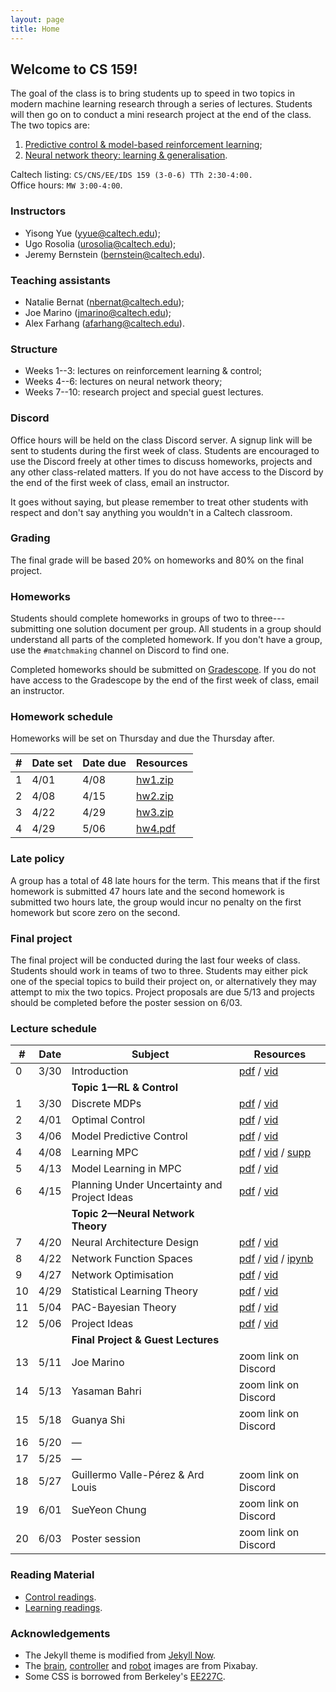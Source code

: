 ```yaml
---
layout: page
title: Home
---
```


## Welcome to CS 159!

The goal of the class is to bring students up to speed in two topics in modern machine learning research through a series of lectures. Students will then go on to conduct a mini research project at the end of the class. The two topics are:

1. [Predictive control & model-based reinforcement learning](/control);
2. [Neural network theory: learning & generalisation](/learning).

Caltech listing: `CS/CNS/EE/IDS 159
(3-0-6)	TTh 2:30-4:00.`<br>
Office hours: `MW 3:00-4:00`.

### Instructors

- Yisong Yue ([yyue@caltech.edu](mailto:yyue@caltech.edu));
- Ugo Rosolia ([urosolia@caltech.edu](mailito:urosolia@caltech.edu));
- Jeremy Bernstein ([bernstein@caltech.edu](mailto:bernstein@caltech.edu)).

### Teaching assistants
- Natalie Bernat ([nbernat@caltech.edu](mailto:nbernat@caltech.edu));
- Joe Marino ([jmarino@caltech.edu](mailto:jmarino@caltech.edu));
- Alex Farhang ([afarhang@caltech.edu](mailto:afarhang@caltech.edu)).

### Structure

- Weeks 1--3: lectures on reinforcement learning & control;
- Weeks 4--6: lectures on neural network theory;
- Weeks 7--10: research project and special guest lectures.

### Discord

Office hours will be held on the class Discord server. A signup link will be sent to students during the first week of class. Students are encouraged to use the Discord freely at other times to discuss homeworks, projects and any other class-related matters. If you do not have access to the Discord by the end of the first week of class, email an instructor.

It goes without saying, but please remember to treat other students with respect and don't say anything you wouldn't in a Caltech classroom.

### Grading

The final grade will be based 20% on homeworks and 80% on the final project.

### Homeworks

Students should complete homeworks in groups of two to three---submitting one solution document per group. All students in a group should understand all parts of the completed homework. If you don't have a group, use the `#matchmaking` channel on Discord to find one.

Completed homeworks should be submitted on [Gradescope](https://www.gradescope.com/courses/256450/). If you do not have access to the Gradescope by the end of the first week of class, email an instructor.

### Homework schedule

Homeworks will be set on Thursday and due the Thursday after.

| #    | Date set        | Date due	  	  | Resources              |
| ----------- | --------------- | --------------- | ---------------------- |
| 1  | 4/01     | 4/08    | [hw1.zip](https://github.com/1five9/1five9.github.io/raw/master/hw/hw1.zip) |
| 2  | 4/08     | 4/15    | [hw2.zip](https://github.com/1five9/1five9.github.io/raw/master/hw/hw2.zip) |
| 3  | 4/22     | 4/29    | [hw3.zip](https://github.com/1five9/1five9.github.io/raw/master/hw/hw3.zip) |
| 4  | 4/29     | 5/06    | [hw4.pdf](/hw/hw4.pdf) |

### Late policy

A group has a total of 48 late hours for the term. This means that if the first homework is submitted 47 hours late and the second homework is submitted two hours late, the group would incur no penalty on the first homework but score zero on the second.

### Final project

The final project will be conducted during the last four weeks of class. Students should work in teams of two to three. Students may either pick one of the special topics to build their project on, or alternatively they may attempt to mix the two topics. Project proposals are due 5/13 and projects should be completed before the poster session on 6/03.

### Lecture schedule

| #  | Date      | Subject	  	  	  	  	  	        | Resources              | 
| -- | --------- | -------------------------------------- | ---------------------- |
| 0  | 3/30      | Introduction        	    	      | [pdf](https://1five9.github.io/slides/intro.pdf) / [vid](https://caltech.zoom.us/rec/share/VR3fwwu9QeALQ80dRtIghSqzpnkpAOpF_bwePNoBSnBzRxzgNN3uV4OdzvmBe8VE.ftHclybplbeeU0_s?startTime=1617140056000) |
|    |           | **Topic 1—RL & Control**              |  |
| 1  | 3/30      | Discrete MDPs        	    	      | [pdf](https://1five9.github.io/slides/control/Lecture_1_MDPs.pdf) / [vid](https://caltech.zoom.us/rec/share/VR3fwwu9QeALQ80dRtIghSqzpnkpAOpF_bwePNoBSnBzRxzgNN3uV4OdzvmBe8VE.ftHclybplbeeU0_s?startTime=1617141230000) |
| 2  | 4/01      | Optimal Control       	              | [pdf](https://1five9.github.io/slides/control/Lecture_2_OCPs.pdf) / [vid](https://caltech.zoom.us/rec/share/v32Tbod7kDVVatTJO9u4LPjtuKYY1ffxIYMx77NvU3LPcjzvJfBMcr06K9vMkg6p.NbAhirdzWsEf9pE6?startTime=1617312887000)|
| 3  | 4/06      | Model Predictive Control               | [pdf](https://1five9.github.io/slides/control/Lecture_3_MPC.pdf) / [vid](https://caltech.zoom.us/rec/share/Q0kDgmvMJ800GMX46lTipBVjw5Z5SkuJ7MVUXKjmx751bmAUCsTS9kx2AHQWZ-g1.JsnICIGB-NeBSJ9u?startTime=1617744869000)|
| 4  | 4/08      | Learning MPC                           | [pdf](https://1five9.github.io/slides/control/Lecture_4_MPC_TC.pdf) / [vid](https://caltech.zoom.us/rec/share/6hy8WYahNjzqyvbw5vh2JX-RIKeq1LJEt-KTKOXye86DQxA9H7I9GM13jF7NXYU9.LMNtHFtXBmQETYfa?startTime=1617917676000) / [supp](https://1five9.github.io/slides/control/Lecture_4_SuppMaterial.pdf) |
| 5  | 4/13      | Model Learning in MPC 				          | [pdf](https://1five9.github.io/slides/control/Lecture_5_MPC_and_Model_Learning.pdf) / [vid](https://caltech.zoom.us/rec/share/EUwZy302kdmZaHZTxdxm4xNI6AE1kBuijoUNg7Ay909A58kJhfd-THQrEFxOUoZQ.HWlG08DHSjJgL1Ts) |
| 6  | 4/15      | Planning Under Uncertainty and Project Ideas    	          | [pdf](https://1five9.github.io/slides/control/Lecture_6.pdf)  / [vid](https://caltech.zoom.us/rec/play/NMspLIgaI2jjVw84424EkfA_kta9AXX8JIxm2WW2OljV36I7NQ9CMEsYkEyBSosgm2ksCMSM-FeZj4jD.kq7ZyqjY2FPskbRR?continueMode=true) |
|    |           | **Topic 2—Neural Network Theory**     |  |
| 7  | 4/20      | Neural Architecture Design	          | [pdf](/slides/learning/07.pdf) / [vid](https://caltech.zoom.us/rec/play/rBy3iYhn18vVQZ51EcnqjEfFfCBtsNO19b-vu4md5WI8sNh4rACX0MbIki6-ZMwVXT2zTqHJWEOzd6DN.TvAzOTJK7yLBgABn) |
| 8  | 4/22      | Network Function Spaces	              | [pdf](/slides/learning/08.pdf) / [vid](https://caltech.zoom.us/rec/play/bGLQRSJmHAQApPegayj75CteOeBcwFej4CAy9HzmVptMIkRYXnkhj-jLZHKWnw-y1FnUj_vdyAla9dYL.IcLdrTbDGHHyFxC-) / [ipynb](https://github.com/1five9/1five9.github.io/blob/master/slides/learning/08.ipynb)|
| 9  | 4/27      | Network Optimisation	                  | [pdf](/slides/learning/09.pdf) / [vid](https://caltech.zoom.us/rec/play/rU1nt-YjeJRe6W4nacFoOb-2PZlZJPCZR51HdMM7KXuZ9QEJmSY_qs7HBppFRLVPY_kciq0-zfUunMro.nE0keoLWfmIj-vhd) |
| 10 | 4/29      | Statistical Learning Theory	          | [pdf](/slides/learning/10.pdf) / [vid](https://caltech.zoom.us/rec/play/ywPwbkJuyGT3gAOTOAd_0DPvwlQHk2Ln7YumVRE72eeG3d9E9tqjECDe84tlZsCMW3euLlLrIm_j6nky.-ogkAxzEAEn6tIwH) |
| 11 | 5/04      | PAC-Bayesian Theory                    | [pdf](/slides/learning/11.pdf) / [vid](https://caltech.zoom.us/rec/play/kVxll8Ej94RkPNVb0qlm6DPBlhNY2A3GmheVLW-o5T2u08JvffmsbqJzp9gkciU1XkkkNPq5u5mz3rz8.wC-OPN9SqRq3okfc) |
| 12 | 5/06      | Project Ideas                          | [pdf](/slides/learning/12.pdf) / [vid](https://caltech.zoom.us/rec/play/WbMd0RukBwxyeZHM3slmTrnHiK0R7862SqA70eJl7WrlizTjj2cW_XLpdeEEMEJIbzg4m6_T_O1BZo3f.JI2a3eRUt3g5mB0u) |
|    |           | **Final Project & Guest Lectures**     |  |
| 13 | 5/11      | Joe Marino                             | zoom link on Discord |
| 14 | 5/13      | Yasaman Bahri       				      | zoom link on Discord |
| 15 | 5/18      | Guanya Shi	            			  | zoom link on Discord |
| 16 | 5/20      | —	            				      |  |
| 17 | 5/25      | —	            				      |  |
| 18 | 5/27      | Guillermo Valle-Pérez & Ard Louis	  | zoom link on Discord |
| 19 | 6/01      | SueYeon Chung	                      | zoom link on Discord |
| 20 | 6/03      | Poster session	             	      | zoom link on Discord |

### Reading Material
- [Control readings](/control).
- [Learning readings](/learning).


### Acknowledgements
- The Jekyll theme is modified from [Jekyll Now](https://github.com/barryclark/jekyll-now).
- The [brain](https://pixabay.com/vectors/brain-mind-thinking-a-i-ai-2789677/), [controller](https://pixabay.com/illustrations/controller-remote-control-gamer-5980551/) and [robot](https://pixabay.com/illustrations/robot-disassembled-blue-lightbulb-3256109/) images are from Pixabay.
- Some CSS is borrowed from Berkeley's [EE227C](https://ee227c.github.io/).
